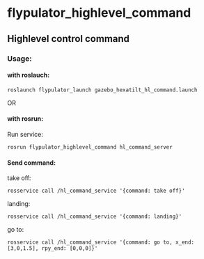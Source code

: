 # flypulator_highlevel_command

## Highlevel control command

### Usage: 

#### with roslauch:
```
roslaunch flypulator_launch gazebo_hexatilt_hl_command.launch
```
OR
#### with rosrun:
Run service:
```
rosrun flypulator_highlevel_command hl_command_server
```
#### Send command:
take off:
```
rosservice call /hl_command_service '{command: take off}'
````
landing:
```
rosservice call /hl_command_service '{command: landing}'
```
go to:
```
rosservice call /hl_command_service '{command: go to, x_end: [3,0,1.5], rpy_end: [0,0,0]}'

```

